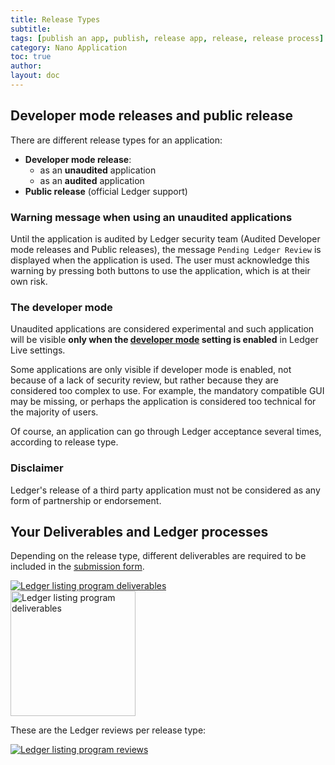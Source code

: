 ```yaml
---
title: Release Types
subtitle:
tags: [publish an app, publish, release app, release, release process]
category: Nano Application
toc: true
author:
layout: doc
---
```


## Developer mode releases and public release

There are different release types for an application:

-   **Developer mode release**:  
    -   as an **unaudited** application  
    -   as an **audited** application  
-   **Public release** (official Ledger support)  

### Warning message when using an unaudited applications

Until the application is audited by Ledger security team (Audited Developer mode releases and Public releases), the message `Pending Ledger Review` is displayed when the application is used. The user must acknowledge this warning by pressing both buttons to use the application, which is at their own risk. 


### The developer mode

Unaudited applications are considered experimental and such application will be visible **only when the [developer mode](../../live-app/developer-mode) setting is enabled** in Ledger Live settings.

Some applications are only visible if developer mode is enabled, not because of a lack of security review, but rather because they are considered too complex to use. For example, the mandatory compatible GUI may be missing, or perhaps the application is considered too technical for the majority of users.

Of course, an application can go through Ledger acceptance several times, according to release type.

### Disclaimer

Ledger's release of a third party application must not be considered as any form of partnership or endorsement.


## Your Deliverables and Ledger processes

Depending on the release type, different deliverables are required to be included in the [submission form](../deliverables-checklist).

<!-- ------------- Image ------------- -->
<div class="uk-text-center">
    <a href="../images/listing-program-a1.png" style="border-bottom:none;">
        <img src="../images/listing-program-a1.png" class="align-center" alt="Ledger listing program deliverables" />
    </a>
</div>
<!-- --------------------------------- -->
  
<!-- ------------- Image ------------- -->
<div class="uk-text-center">
    <a href="../images/listing-program-legend.png" style="border-bottom:none;">
        <img src="../images/listing-program-legend.png" width="200" class="align-center" alt="Ledger listing program deliverables" />
    </a>
</div>
<!-- --------------------------------- -->

These are the Ledger reviews per release type:
  
<!-- ------------- Image ------------- -->
<div class="uk-text-center">
    <a href="../images/listing-program-a2.png" style="border-bottom:none;">
        <img src="../images/listing-program-a2.png" class="align-center" alt="Ledger listing program reviews" />
    </a>
</div>
<!-- --------------------------------- -->

